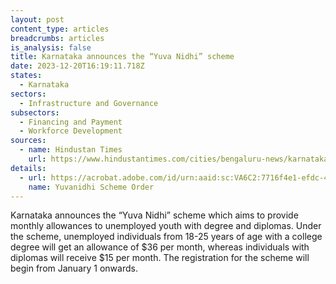 ```yaml
---
layout: post
content_type: articles
breadcrumbs: articles
is_analysis: false
title: Karnataka announces the “Yuva Nidhi” scheme
date: 2023-12-20T16:19:11.718Z
states:
  - Karnataka
sectors:
  - Infrastructure and Governance
subsectors:
  - Financing and Payment
  - Workforce Development
sources:
  - name: Hindustan Times
    url: https://www.hindustantimes.com/cities/bengaluru-news/karnataka-to-launch-yuva-nidhi-scheme-for-unemployed-youth-from-jan-1-101702612185095.html
details:
  - url: https://acrobat.adobe.com/id/urn:aaid:sc:VA6C2:7716f4e1-efdc-47b2-ac83-ef7c939edf01
    name: Yuvanidhi Scheme Order
---
```

Karnataka announces the “Yuva Nidhi” scheme which aims to provide monthly allowances to unemployed youth with degree and diplomas. Under the scheme, unemployed individuals from 18-25 years of age with a college degree will get an allowance of $36 per month, whereas individuals with diplomas will receive $15 per month. The registration for the scheme will begin from January 1 onwards.